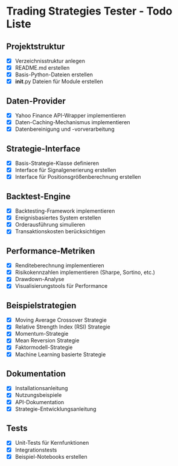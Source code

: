 # Trading Strategies Tester - Todo Liste

## Projektstruktur
- [x] Verzeichnisstruktur anlegen
- [x] README.md erstellen
- [x] Basis-Python-Dateien erstellen
- [x] __init__.py Dateien für Module erstellen

## Daten-Provider
- [x] Yahoo Finance API-Wrapper implementieren
- [x] Daten-Caching-Mechanismus implementieren
- [x] Datenbereinigung und -vorverarbeitung

## Strategie-Interface
- [x] Basis-Strategie-Klasse definieren
- [x] Interface für Signalgenerierung erstellen
- [x] Interface für Positionsgrößenberechnung erstellen

## Backtest-Engine
- [x] Backtesting-Framework implementieren
- [x] Ereignisbasiertes System erstellen
- [x] Orderausführung simulieren
- [x] Transaktionskosten berücksichtigen

## Performance-Metriken
- [x] Renditeberechnung implementieren
- [x] Risikokennzahlen implementieren (Sharpe, Sortino, etc.)
- [x] Drawdown-Analyse
- [x] Visualisierungstools für Performance

## Beispielstrategien
- [x] Moving Average Crossover Strategie
- [x] Relative Strength Index (RSI) Strategie
- [x] Momentum-Strategie
- [x] Mean Reversion Strategie
- [x] Faktormodell-Strategie
- [x] Machine Learning basierte Strategie

## Dokumentation
- [x] Installationsanleitung
- [x] Nutzungsbeispiele
- [x] API-Dokumentation
- [x] Strategie-Entwicklungsanleitung

## Tests
- [x] Unit-Tests für Kernfunktionen
- [x] Integrationstests
- [x] Beispiel-Notebooks erstellen
